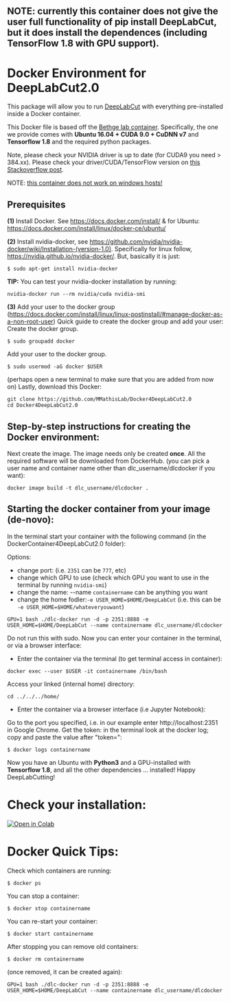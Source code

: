 ## NOTE: currently this container does not give the user full functionality of pip install DeepLabCut, but it does install the dependences (including TensorFlow 1.8 with GPU support). 

# Docker Environment for DeepLabCut2.0

This package will allow you to run [DeepLabCut](https://github.com/AlexEMG/DeepLabCut) with everything pre-installed inside a Docker container.

This Docker file is based off the [Bethge lab container](https://github.com/bethgelab/docker). Specifically, the one we provide comes with **Ubuntu 16.04 + CUDA 9.0 + CuDNN v7** and **Tensorflow 1.8** and the required python packages. 

Note, please check your NVIDIA driver is up to date (for CUDA9 you need > 384.xx).  Please check your driver/CUDA/TensorFlow version on [this Stackoverflow post](https://stackoverflow.com/questions/30820513/what-is-the-correct-version-of-cuda-for-my-nvidia-driver/30820690#30820690).


NOTE: [this container does not work on windows hosts!](https://github.com/NVIDIA/nvidia-docker/issues/43)

## Prerequisites

**(1)** Install Docker. See https://docs.docker.com/install/ & for Ubuntu: https://docs.docker.com/install/linux/docker-ce/ubuntu/

**(2)** Install nvidia-docker, see https://github.com/nvidia/nvidia-docker/wiki/Installation-(version-1.0). Specifically for linux follow, https://nvidia.github.io/nvidia-docker/.
But, basically it is just: 

    $ sudo apt-get install nvidia-docker
    
**TIP:**
You can test your nvidia-docker installation by running:
```
nvidia-docker run --rm nvidia/cuda nvidia-smi
```
**(3)** Add your user to the docker group (https://docs.docker.com/install/linux/linux-postinstall/#manage-docker-as-a-non-root-user)
Quick guide  to create the docker group and add your user: 
Create the docker group.

    $ sudo groupadd docker
Add your user to the docker group.

    $ sudo usermod -aG docker $USER

(perhaps open a new terminal to make sure that you are added from now on)
Lastly, download this Docker: 
```
git clone https://github.com/MMathisLab/Docker4DeepLabCut2.0
cd Docker4DeepLabCut2.0
```

## Step-by-step instructions for creating the Docker environment:

Next create the image. The image needs only be created **once**. All the required software will be downloaded from DockerHub. (you can pick a user name and container name other than dlc_username/dlcdocker if you want):
```
docker image build -t dlc_username/dlcdocker .
```

## Starting the docker container from your image (de-novo):

In the terminal start your container with the following command (in the DockerContainer4DeepLabCut2.0 folder):

Options: 
- change port: (i.e. ``2351`` can be ``777``, etc)
- change which GPU to use (check which GPU you want to use in the terminal by running ``nvidia-smi``)
- change the name: --name ``containername``  can be anything you want
- change the home fodler:``-e USER_HOME=$HOME/DeepLabCut``  (i.e. this can be ``-e USER_HOME=$HOME/whateveryouwant``)

```
GPU=1 bash ./dlc-docker run -d -p 2351:8888 -e USER_HOME=$HOME/DeepLabCut --name containername dlc_username/dlcdocker
```
Do not run this with sudo. Now you can enter your container in the terminal, or via a browser interface: 

 - Enter the container via the terminal (to get terminal access in container):
```
docker exec --user $USER -it containername /bin/bash
```
Access your linked (internal home) directory:
```
cd ../../../home/
```
- Enter the container via a browser interface (i.e Jupyter Notebook):

Go to the port you specified, i.e. in our example enter http://localhost:2351 in Google Chrome.
Get the token: in the terminal look at the docker log; copy and paste the value after "token=":

    $ docker logs containername 
  

Now you have an Ubuntu with **Python3** and a GPU-installed with **Tensorflow 1.8**, and all the other dependencies ... installed! Happy DeepLabCutting! 

# Check your installation:
[![Open in Colab](https://colab.research.google.com/assets/colab-badge.svg)](https://colab.research.google.com/github.com/MMathisLab/Docker4DeepLabCut2.0/blob/blob/master/checkTFversion_and_GPU.ipynb)

# Docker Quick Tips:
Check which containers are running:

    $ docker ps 
You can stop a container: 

    $ docker stop containername 

You can re-start your container:

    $ docker start containername

After stopping you can remove old containers: 

    $ docker rm containername

(once removed, it can be created again): 
```
GPU=1 bash ./dlc-docker run -d -p 2351:8888 -e USER_HOME=$HOME/DeepLabCut --name containername dlc_username/dlcdocker
```
